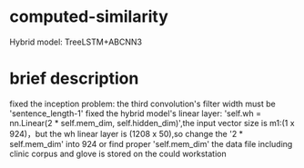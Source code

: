 # computed-similarity
Hybrid model: TreeLSTM+ABCNN3
# brief description
fixed the inception problem: the third convolution's filter width must be 'sentence_length-1'
fixed the hybrid model's linear layer: 'self.wh = nn.Linear(2 * self.mem_dim, self.hidden_dim)',the input vector size is m1:(1 x 924)，but the wh linear layer is (1208 x 50),so change the '2 * self.mem_dim' into 924 or find proper 'self.mem_dim'
the data file including clinic corpus and glove is stored on the could workstation
